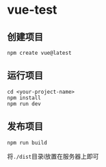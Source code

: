 # vue-test

## 创建项目
```
npm create vue@latest
```

## 运行项目
```
cd <your-project-name>
npm install
npm run dev
```

## 发布项目
```
npm run build
```
将```./dist```目录i放置在服务器上即可